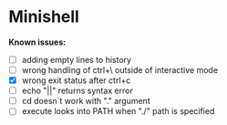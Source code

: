 #  **Minishell**

**Known issues:**
- [ ] adding empty lines to history
- [ ] wrong handling of ctrl+\ outside of interactive mode
- [X] wrong exit status after ctrl+c
- [ ] echo "||" returns syntax error 
- [ ] cd doesn´t work with "." argument
- [ ] execute looks into PATH when "./" path is specified
